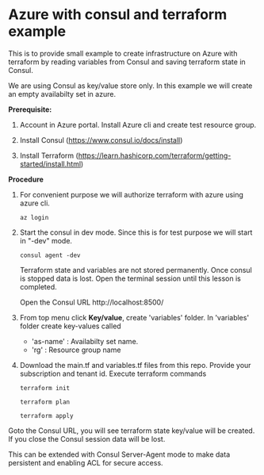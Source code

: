 # Azure with consul and terraform example

This is to provide small example to create infrastructure on Azure with terraform by reading variables from Consul and saving terraform state in Consul.

We are using Consul as key/value store only.
In this example we will create an empty availabilty set in azure.

**Prerequisite:**

1) Account in Azure portal. Install Azure cli and create test resource group.

2) Install Consul
(https://www.consul.io/docs/install)

3) Install Terraform
(https://learn.hashicorp.com/terraform/getting-started/install.html)


**Procedure**

1. For convenient purpose we will authorize terraform with azure using azure cli.

    `az login`
2. Start the consul in dev mode. Since this is for test purpose we will start in "-dev" mode. 

   `consul agent -dev` 

   Terraform state and variables are not stored permanently. Once consul is stopped data is lost. Open the terminal session
   until this lesson is completed.

   Open the Consul URL http://localhost:8500/
   
3. From top menu click __Key/value__, create 'variables' folder. In 'variables' folder create key-values called 

   - 'as-name' : Availabilty set name.
   - 'rg'      : Resource group name


4. Download the main.tf and variables.tf files from this repo. Provide your subscription and tenant id. Execute terraform commands

   `terraform init` 
   
   `terraform plan` 
   
   `terraform apply` 
   
 Goto the Consul URL, you will see terraform state key/value will be created. 
 If you close the Consul session data will be lost.


This can be extended with Consul Server-Agent mode to make data persistent and enabling ACL for secure access.
